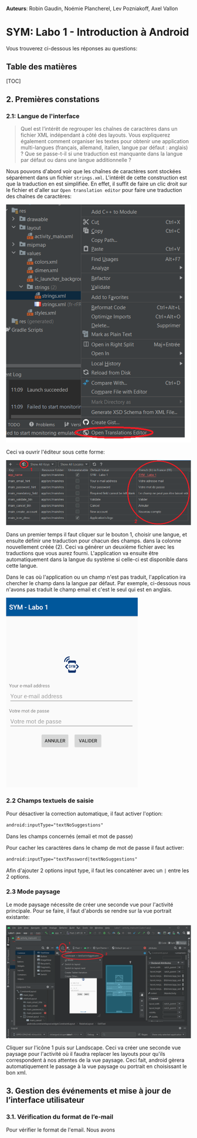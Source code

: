 **Auteurs**: Robin Gaudin, Noémie Plancherel, Lev Pozniakoff, Axel Vallon

# SYM: Labo 1 - Introduction à Android 

Vous trouverez ci-dessous les réponses au questions:

## Table des matières

[TOC]

## 2. Premières constations

### 2.1: Langue de l'interface

> Quel est l’intérêt de regrouper les chaînes de caractères dans un fichier XML indépendant à côté des layouts. Vous expliquerez également comment organiser les textes pour obtenir une application multi-langues (français, allemand, italien, langue par défaut : anglais) ? Que se passe-t-il si une traduction est manquante dans la langue par défaut ou dans une langue additionnelle ?

Nous pouvons d'abord voir que les chaînes de caractères sont stockées séparément dans un fichier ``strings.xml``. L'intérêt de cette construction est que la traduction en est simplifiée. En effet, il suffit de faire un clic droit sur le fichier et d'aller sur ``Open translation editor`` pour faire une traduction des chaînes de caractères:

![image-20210922112123135](README.assets/image-20210922112123135.png)

Ceci va ouvrir l'éditeur sous cette forme:

![image-20210922112324318](README.assets/image-20210922112324318.png)

Dans un premier temps il faut cliquer sur le bouton 1, choisir une langue, et ensuite définir une traduction pour chacun des champs. dans la colonne nouvellement créée (2). Ceci va générer un deuxième fichier avec les traductions que vous aurez fourni. L'application va ensuite être automatiquement dans la langue du système si celle-ci est disponible dans cette langue. 

Dans le cas où l'application ou un champ n'est pas traduit, l'application ira chercher le champ dans la langue par défaut. Par exemple, ci-dessous nous n'avons pas traduit le champ email et c'est le seul qui est en anglais.

![image-20210922113040796](README.assets/image-20210922113040796.png)

### 2.2 Champs textuels de saisie

Pour désactiver la correction automatique, il faut activer l'option:

````xml
android:inputType="textNoSuggestions"
````

Dans les champs concernés (email et mot de passe)

Pour cacher les caractères dans le champ de mot de passe il faut activer:

````xml
android:inputType="textPassword|textNoSuggestions" 
````

Afin d'ajouter 2 options input type, il faut les concaténer avec un ``|`` entre les 2 options.

### 2.3 Mode paysage

Le mode paysage nécessite de créer une seconde vue pour l'activité principale. Pour se faire, il faut d'abords se rendre sur la vue portrait existante:

![image-20211005143837786](README.assets/image-20211005143837786.png)

Cliquer sur l'icône 1 puis sur Landscape. Ceci va créer une seconde vue paysage pour l'activité où il faudra replacer les layouts pour qu'ils correspondent à nos attentes de la vue paysage. Ceci fait, android gèrera automatiquement le passage à la vue paysage ou portrait en choisissant le bon xml.

## 3. Gestion des événements et mise à jour de l’interface utilisateur

### 3.1. Vérification du format de l’e-mail

Pour vérifier le format de l'email. Nous avons 
